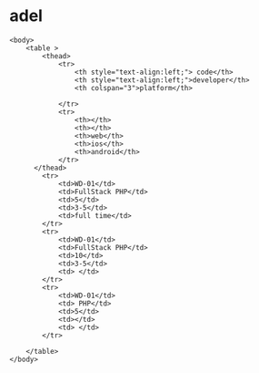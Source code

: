 # adel
<html>
    <head>
        <title>test</title>
    </head>
    <style>
        table, th, td {border: 1px solid black; width:900px;border-collapse: collapse;}
        thead {background-color:darkcyan;}
    </style>
    
    <body>
        <table >
            <thead>
                <tr>
                    <th style="text-align:left;"> code</th>
                    <th style="text-align:left;">developer</th>
                    <th colspan="3">platform</th>
                    
                </tr>
                <tr>
                    <th></th>
                    <th></th>
                    <th>web</th>
                    <th>ios</th>
                    <th>android</th>
                </tr>
          </thead>
            <tr>
                <td>WD-01</td>
                <td>FullStack PHP</td>
                <td>5</td>
                <td>3-5</td>
                <td>full time</td>
            </tr>
            <tr>
                <td>WD-01</td>
                <td>FullStack PHP</td>
                <td>10</td>
                <td>3-5</td>
                <td> </td>
            </tr>
            <tr>
                <td>WD-01</td>
                <td> PHP</td>
                <td>5</td>
                <td></td>
                <td> </td>
            </tr>
       
        </table>
    </body>
</html>
